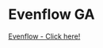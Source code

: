 # Evenflow GA

<a href="https://click.google-analytics.com/redirect?tid=UA-91306007-1&url=https%3A%2F%2Fitunes.apple.com%2Fca%2Fapp%2Fid1182093260&aid=io.evenflow.Evenflow&idfa=%{idfa}&cs=github&cm=link&cn=promotion%20code&ck=meditation">Evenflow - Click here!</a>
